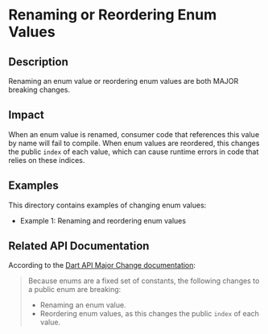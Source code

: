 # Renaming or Reordering Enum Values

## Description
Renaming an enum value or reordering enum values are both MAJOR breaking changes.

## Impact
When an enum value is renamed, consumer code that references this value by name will fail to compile. When enum values are reordered, this changes the public `index` of each value, which can cause runtime errors in code that relies on these indices.

## Examples
This directory contains examples of changing enum values:
- Example 1: Renaming and reordering enum values

## Related API Documentation
According to the [Dart API Major Change documentation](../../api_major_change.md):
> Because enums are a fixed set of constants, the following changes to a public enum are breaking:
> - Renaming an enum value.
> - Reordering enum values, as this changes the public `index` of each value.
